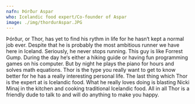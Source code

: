 ```yaml
---
nafn: Þórður Aspar
who: Icelandic food expert/Co-founder of Aspar
image: ./img/thordurAspar.JPG
---
```

Þórður, or Thor, has yet to find his rythm in life for he hasn‘t kept a normal job ever. Despite that he is probably the most ambitious runner we have here in Iceland. Seriously, he never stops running. This guy is like Forrest Gump. During the day he‘s either a hiking guide or having fun programming games on his computer. But by night he plays the piano for hours and solves math equations. Thor is the type you really want to get to know better for he has a really interesting personal life. The last thing which Thor is the expert at is Icelandic food. What he really loves doing is blasting Nicki Minaj in the kitchen and cooking traditional Icelandic food. All in all Thor is a friendly dude to talk to and will do anything to make you happy. 

